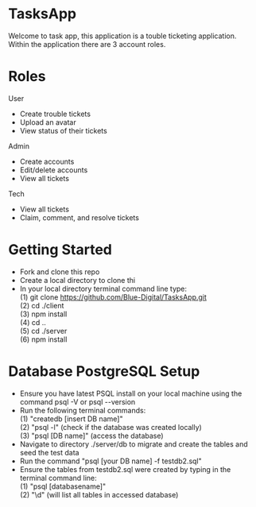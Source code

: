 # TasksApp
Welcome to task app, this application is a touble ticketing application.<br>
Within the application there are 3 account roles.
# Roles
User<br>
- Create trouble tickets<br>
- Upload an avatar<br>
- View status of their tickets<br>

Admin<br>
- Create accounts<br>
- Edit/delete accounts<br>
- View all tickets<br>

Tech<br>
- View all tickets<br>
- Claim, comment, and resolve tickets<br>

# Getting Started
- Fork and clone this repo
- Create a local directory to clone thi
- In your local directory terminal command line type: <br>
  (1) git clone https://github.com/Blue-Digital/TasksApp.git<br>
  (2) cd ./client <br>
  (3) npm install <br>
  (4) cd .. <br>
  (5) cd ./server <br>
  (6) npm install <br>
# Database PostgreSQL Setup
- Ensure you have latest PSQL install on your local machine using the command psql -V or psql --version<br>
- Run the following terminal commands:<br>
  (1) "createdb [insert DB name]"<br>
  (2) "psql -l" (check if the database was created locally)<br>
  (3) "psql [DB name]" (access the database) <br>
- Navigate to directory ./server/db to migrate and create the tables and seed the test data<br>
- Run the command "psql [your DB name] -f testdb2.sql"
- Ensure the tables from testdb2.sql were created by typing in the terminal command line:<br>
  (1) "psql [databasename]"<br>
  (2) "\d" (will list all tables in accessed database)<br>
